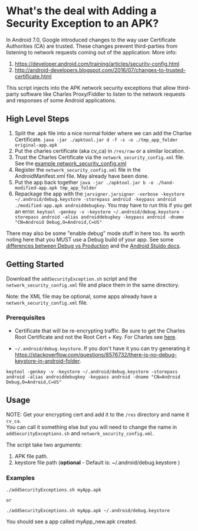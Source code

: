 # What's the deal with Adding a Security Exception to an APK?
In Android 7.0, Google introduced changes to the way user Certificate Authorities (CA) are trusted. These changes prevent third-parties from listening to network requests coming out of the application:
More info: 
1) https://developer.android.com/training/articles/security-config.html
2) http://android-developers.blogspot.com/2016/07/changes-to-trusted-certificate.html

This script injects into the APK network security exceptions that allow third-party software like Charles Proxy/Fiddler to listen to the network requests and responses of some Android applications.

## High Level Steps
1. Split the .apk file into a nice normal folder where we can add the Charlse Certificate. `java -jar ./apktool.jar d -f -s -o ./tmp_app_folder original-app.apk`
1. Put the charles certificate (aka cv_ca) in `/res/raw` or a similar location.
1. Trust the Charles Certificate via the `network_security_config.xml` file. See the [example network_security_config.xml](./network_security_config.xml)
1. Register the `network_security_config.xml` file in the AndroidManifest.xml file. May already have been done.
1. Put the app back together `java -jar ./apktool.jar b -o ./hand-modified-app.apk tmp_app_folder`
1. Repackage the app with the `jarsigner.jarsigner -verbose -keystore ~/.android/debug.keystore -storepass android -keypass android ./modified-app.apk androiddebugkey`.  You may have to run this if you get an error. `keytool -genkey -v -keystore ~/.android/debug.keystore -storepass android -alias androiddebugkey -keypass android -dname "CN=Android Debug,O=Android,C=US"`

There may also be some "enable debug" mode stuff in here too.  Its worth noting here that you MUST use a Debug build of your app. See some [differences between Debug vs Production](https://stackoverflow.com/questions/38864358/difference-between-debug-and-release-apks) and the [Android Stuido docs](https://developer.android.com/studio/publish/preparing).

## Getting Started

Download the `addSecurityException.sh` script and the `network_security_config.xml`  file and place them in the same directory.

Note: the XML file may be optional, some apps already have a `network_security_config.xml` file.

### Prerequisites
- Certificate that will be re-encrypting traffic.  Be sure to get the Charles Root Certificate and not the Root Cert + Key. For Charles see [here](https://www.charlesproxy.com/documentation/using-charles/ssl-certificates/).

- `~/.android/debug.keystore`. If you don't have it you can try generating it https://stackoverflow.com/questions/8576732/there-is-no-debug-keystore-in-android-folder. 

```
keytool -genkey -v -keystore ~/.android/debug.keystore -storepass android -alias androiddebugkey -keypass android -dname "CN=Android Debug,O=Android,C=US"
```

## Usage

NOTE: Get your encrypting cert and add it to the `/res` directory and name it `cv_ca`.  
You can call it something else but you will need to change the name in `addSecurityExceptions.sh` and `network_security_config.xml`.

The script take two arguments: 
1) APK file path.
2) keystore file path (**optional** - Default is: ~/.android/debug.keystore )

### Examples

```
./addSecurityExceptions.sh myApp.apk

or

./addSecurityExceptions.sh myApp.apk ~/.android/debug.keystore

```

You should see a app called myApp_new.apk created.
